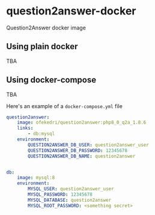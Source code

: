 # question2answer-docker
Question2Answer docker image

## Using plain docker
TBA

## Using docker-compose
TBA


Here's an example of a `docker-compose.yml` file
```yaml
question2answer:
    image: ofekedri/question2answer:php8_0_q2a_1.8.6
    links:
        - db:mysql
    environment:
        QUESTION2ANSWER_DB_USER: question2answer_user
        QUESTION2ANSWER_DB_PASSWORD: 12345678
        QUESTION2ANSWER_DB_NAME: question2answer


db:
    image: mysql:8
    environment:
        MYSQL_USER: question2answer_user
        MYSQL_PASSWORD: 12345678
        MYSQL_DATABASE: question2answer
        MYSQL_ROOT_PASSWORD: <something secret>

```

